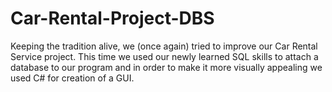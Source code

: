# Car-Rental-Project-DBS
Keeping the tradition alive, we (once again) tried to improve our Car Rental Service project. This time we used our newly learned SQL skills to attach a database to our program and in order to make it more visually appealing we used C# for creation of a GUI.


